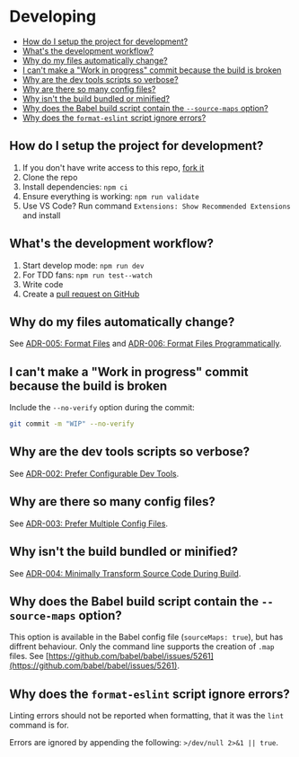 # Developing

<!-- START doctoc generated TOC please keep comment here to allow auto update -->
<!-- DON'T EDIT THIS SECTION, INSTEAD RE-RUN doctoc TO UPDATE -->

- [How do I setup the project for development?](#how-do-i-setup-the-project-for-development)
- [What's the development workflow?](#whats-the-development-workflow)
- [Why do my files automatically change?](#why-do-my-files-automatically-change)
- [I can't make a "Work in progress" commit because the build is broken](#i-cant-make-a-work-in-progress-commit-because-the-build-is-broken)
- [Why are the dev tools scripts so verbose?](#why-are-the-dev-tools-scripts-so-verbose)
- [Why are there so many config files?](#why-are-there-so-many-config-files)
- [Why isn't the build bundled or minified?](#why-isnt-the-build-bundled-or-minified)
- [Why does the Babel build script contain the `--source-maps` option?](#why-does-the-babel-build-script-contain-the---source-maps-option)
- [Why does the `format-eslint` script ignore errors?](#why-does-the-format-eslint-script-ignore-errors)

<!-- END doctoc generated TOC please keep comment here to allow auto update -->

## How do I setup the project for development?

1. If you don't have write access to this repo, [fork it](https://github.com/iamturns/create-exposed-app/fork)
1. Clone the repo
1. Install dependencies: `npm ci`
1. Ensure everything is working: `npm run validate`
1. Use VS Code? Run command `Extensions: Show Recommended Extensions` and install

## What's the development workflow?

1. Start develop mode: `npm run dev`
1. For TDD fans: `npm run test--watch`
1. Write code
1. Create a [pull request on GitHub](https://github.com/iamturns/create-exposed-app/pulls)

## Why do my files automatically change?

See [ADR-005: Format Files](docs/adr/005-format-files.md) and [ADR-006: Format Files Programmatically](docs/adr/006-format-files-programmatically.md).

## I can't make a "Work in progress" commit because the build is broken

Include the `--no-verify` option during the commit:

```bash
git commit -m "WIP" --no-verify
```

## Why are the dev tools scripts so verbose?

See [ADR-002: Prefer Configurable Dev Tools](docs/adr/002-prefer-configurable-dev-tools.md).

## Why are there so many config files?

See [ADR-003: Prefer Multiple Config Files](docs/adr/003-prefer-multiple-config-files.md).

## Why isn't the build bundled or minified?

See [ADR-004: Minimally Transform Source Code During Build](docs/adr/004-minimally-transform-source-code-during-build.md).

## Why does the Babel build script contain the `--source-maps` option?

This option is available in the Babel config file (`sourceMaps: true`), but has diffrent behaviour. Only the command line supports the creation of `.map` files. See [https://github.com/babel/babel/issues/5261](https://github.com/babel/babel/issues/5261).

## Why does the `format-eslint` script ignore errors?

Linting errors should not be reported when formatting, that it was the `lint` command is for.

Errors are ignored by appending the following: `>/dev/null 2>&1 || true`.
